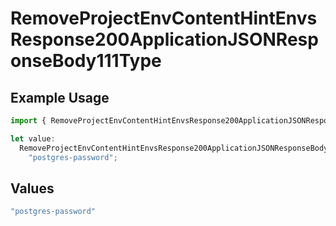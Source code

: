 # RemoveProjectEnvContentHintEnvsResponse200ApplicationJSONResponseBody111Type

## Example Usage

```typescript
import { RemoveProjectEnvContentHintEnvsResponse200ApplicationJSONResponseBody111Type } from "@simplesagar/vercel/models/removeprojectenvop.js";

let value:
  RemoveProjectEnvContentHintEnvsResponse200ApplicationJSONResponseBody111Type =
    "postgres-password";
```

## Values

```typescript
"postgres-password"
```